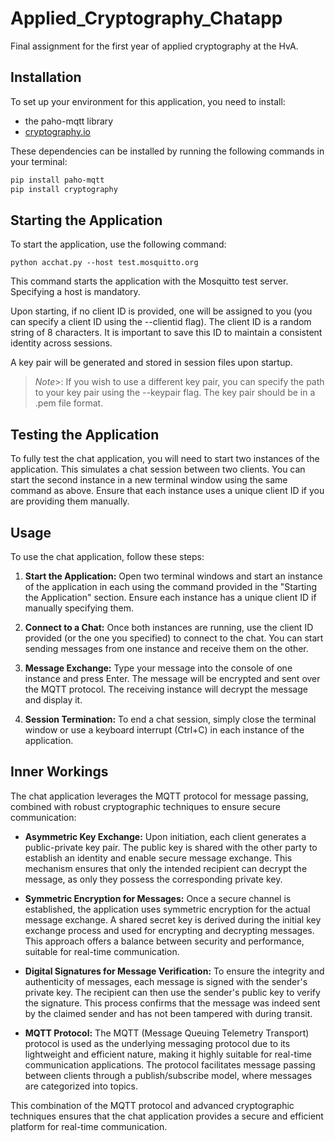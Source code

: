 # Applied_Cryptography_Chatapp

Final assignment for the first year of applied cryptography at the HvA.

## Installation

To set up your environment for this application, you need to install:

- the paho-mqtt library
- [cryptography.io](https://cryptography.io/en/latest/)

These dependencies can be installed by running the following commands in your terminal:

```bash
pip install paho-mqtt
pip install cryptography
```

## Starting the Application

To start the application, use the following command:

`python acchat.py --host test.mosquitto.org`

This command starts the application with the Mosquitto test server. Specifying a host is mandatory.

Upon starting, if no client ID is provided, one will be assigned to you (you can specify a client ID using the --clientid flag). The client ID is a random string of 8 characters. It is important to save this ID to maintain a consistent identity across sessions.

A key pair will be generated and stored in session files upon startup.

>_Note_>: If you wish to use a different key pair, you can specify the path to your key pair using the --keypair flag. The key pair should be in a .pem file format.

## Testing the Application

To fully test the chat application, you will need to start two instances of the application. This simulates a chat session between two clients. You can start the second instance in a new terminal window using the same command as above. Ensure that each instance uses a unique client ID if you are providing them manually.

## Usage

To use the chat application, follow these steps:

1. **Start the Application:** Open two terminal windows and start an instance of the application in each using the command provided in the "Starting the Application" section. Ensure each instance has a unique client ID if manually specifying them.

2. **Connect to a Chat:** Once both instances are running, use the client ID provided (or the one you specified) to connect to the chat. You can start sending messages from one instance and receive them on the other.

3. **Message Exchange:** Type your message into the console of one instance and press Enter. The message will be encrypted and sent over the MQTT protocol. The receiving instance will decrypt the message and display it.

4. **Session Termination:** To end a chat session, simply close the terminal window or use a keyboard interrupt (Ctrl+C) in each instance of the application.

## Inner Workings

The chat application leverages the MQTT protocol for message passing, combined with robust cryptographic techniques to ensure secure communication:

- **Asymmetric Key Exchange:** Upon initiation, each client generates a public-private key pair. The public key is shared with the other party to establish an identity and enable secure message exchange. This mechanism ensures that only the intended recipient can decrypt the message, as only they possess the corresponding private key.

- **Symmetric Encryption for Messages:** Once a secure channel is established, the application uses symmetric encryption for the actual message exchange. A shared secret key is derived during the initial key exchange process and used for encrypting and decrypting messages. This approach offers a balance between security and performance, suitable for real-time communication.

- **Digital Signatures for Message Verification:** To ensure the integrity and authenticity of messages, each message is signed with the sender's private key. The recipient can then use the sender's public key to verify the signature. This process confirms that the message was indeed sent by the claimed sender and has not been tampered with during transit.

- **MQTT Protocol:** The MQTT (Message Queuing Telemetry Transport) protocol is used as the underlying messaging protocol due to its lightweight and efficient nature, making it highly suitable for real-time communication applications. The protocol facilitates message passing between clients through a publish/subscribe model, where messages are categorized into topics.

This combination of the MQTT protocol and advanced cryptographic techniques ensures that the chat application provides a secure and efficient platform for real-time communication.
